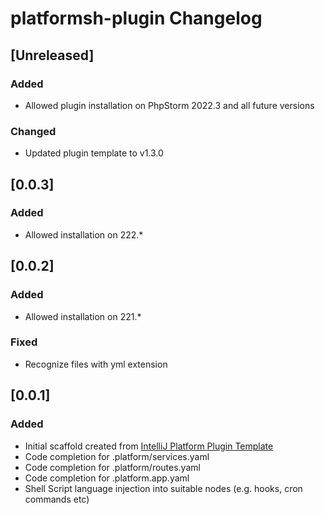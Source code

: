 <!-- Keep a Changelog guide -> https://keepachangelog.com -->

# platformsh-plugin Changelog

## [Unreleased]
### Added 
- Allowed plugin installation on PhpStorm 2022.3 and all future versions

### Changed
- Updated plugin template to v1.3.0

## [0.0.3]
### Added
- Allowed installation on 222.*

## [0.0.2]
### Added
- Allowed installation on 221.*

### Fixed
- Recognize files with yml extension

## [0.0.1]
### Added
- Initial scaffold created from [IntelliJ Platform Plugin Template](https://github.com/JetBrains/intellij-platform-plugin-template)
- Code completion for .platform/services.yaml 
- Code completion for .platform/routes.yaml
- Code completion for .platform.app.yaml
- Shell Script language injection into suitable nodes (e.g. hooks, cron commands etc)